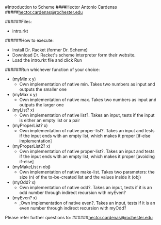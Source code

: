 #Introduction to Scheme
####Hector Antonio Cardenas
#####hector.cardenas@rochester.edu

######Files:
- intro.rkt

######How to execute:
- Install Dr. Racket (former Dr. Scheme)
- Download Dr. Racket's scheme interpreter form their website.
- Load the intro.rkt file and click Run

######Run whichever function of your choice:
- (myMin x y)
    - Own implementation of native min. Takes two numbers as input and outputs the smaller one
- (myMax x y)
    - Own implementation of native max. Takes two numbers as input and outputs the larger one
- (myList? x)
    - Own implementation of native list?. Takes an input, tests if the input is either an empty list or a pair
- (myProperList? x)
    - Own implementation of native proper-list?. Takes an input and tests if the input ends with an empty list, which makes it proper [if-else implementation]
- (myProperList2? x)
    - Own implementation of native proper-list?. Takes an input and tests if the input ends with an empty list, which makes it proper [avoiding if-else]
- (myMakeList n obj)
    - Own implementation of native make-list. Takes two parameters: the size (n) of the to-be-created list and the values inside it (obj)
- (myOdd? x)
    - Own implementation of native odd?. Takes an input, tests if it is an odd number through indirect recursion with myEven?
- (myEven? x)
    - ;Own implementation of native even?. Takes an input, tests if it is an even number through indirect recursion with myOdd?

Please refer further questions to:
######hector.cardenas@rochester.edu